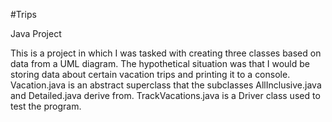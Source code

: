 #Trips

Java Project

This is a project in which I was tasked with creating three classes based on data from a UML diagram. 
The hypothetical situation was that I would be storing data about certain vacation trips and printing it to a console. 
Vacation.java is an abstract superclass that the subclasses AllInclusive.java and Detailed.java derive from. 
TrackVacations.java is a Driver class used to test the program.
